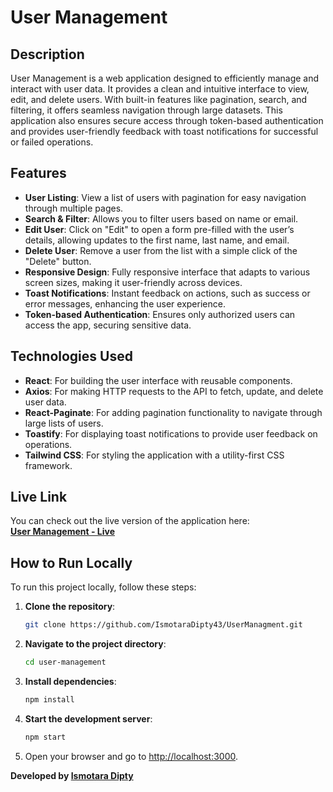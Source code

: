 # User Management

## Description

User Management is a web application designed to efficiently manage and interact with user data. It provides a clean and intuitive interface to view, edit, and delete users. With built-in features like pagination, search, and filtering, it offers seamless navigation through large datasets. This application also ensures secure access through token-based authentication and provides user-friendly feedback with toast notifications for successful or failed operations.

## Features

- **User Listing**: View a list of users with pagination for easy navigation through multiple pages.
- **Search & Filter**: Allows you to filter users based on name or email.
- **Edit User**: Click on "Edit" to open a form pre-filled with the user’s details, allowing updates to the first name, last name, and email.
- **Delete User**: Remove a user from the list with a simple click of the "Delete" button.
- **Responsive Design**: Fully responsive interface that adapts to various screen sizes, making it user-friendly across devices.
- **Toast Notifications**: Instant feedback on actions, such as success or error messages, enhancing the user experience.
- **Token-based Authentication**: Ensures only authorized users can access the app, securing sensitive data.

## Technologies Used

- **React**: For building the user interface with reusable components.
- **Axios**: For making HTTP requests to the API to fetch, update, and delete user data.
- **React-Paginate**: For adding pagination functionality to navigate through large lists of users.
- **Toastify**: For displaying toast notifications to provide user feedback on operations.
- **Tailwind CSS**: For styling the application with a utility-first CSS framework.

## Live Link

You can check out the live version of the application here:  
[**User Management - Live**](https://usermanagmnet.netlify.app/) 

## How to Run Locally

To run this project locally, follow these steps:

1. **Clone the repository**:
    ```bash
    git clone https://github.com/IsmotaraDipty43/UserManagment.git
    ```

2. **Navigate to the project directory**:
    ```bash
    cd user-management
    ```

3. **Install dependencies**:
    ```bash
    npm install
    ```

4. **Start the development server**:
    ```bash
    npm start
    ```

5. Open your browser and go to [http://localhost:3000](http://localhost:3000).





**Developed by [Ismotara Dipty](https://your-portfolio.com)**
